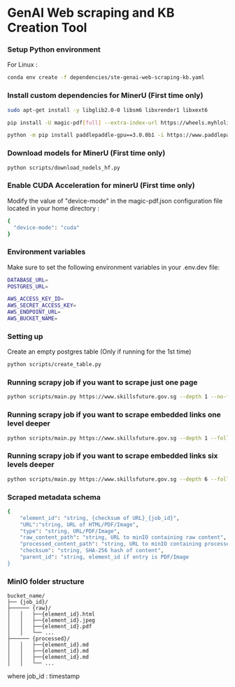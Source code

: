 # GenAI Web scraping and KB Creation Tool

### Setup Python environment

For Linux : 
```bash
conda env create -f dependencies/ste-genai-web-scraping-kb.yaml
```

### Install custom dependencies for MinerU (First time only)

```bash
sudo apt-get install -y libglib2.0-0 libsm6 libxrender1 libxext6
```
```bash
pip install -U magic-pdf[full] --extra-index-url https://wheels.myhloli.com
```
```bash
python -m pip install paddlepaddle-gpu==3.0.0b1 -i https://www.paddlepaddle.org.cn/packages/stable/cu118/
```

### Download models for MinerU (First time only)

```bash
python scripts/download_nodels_hf.py
```

### Enable CUDA Acceleration for minerU (First time only)


Modify the value of "device-mode" in the magic-pdf.json configuration file located in your home directory : 
```bash
{
  "device-mode": "cuda"
}
```

### Environment variables

Make sure to set the following environment variables in your .env.dev file:

```bash
DATABASE_URL=
POSTGRES_URL=

AWS_ACCESS_KEY_ID=
AWS_SECRET_ACCESS_KEY=
AWS_ENDPOINT_URL=
AWS_BUCKET_NAME=
```

### Setting up 

Create an empty postgres table (Only if running for the 1st time)

```bash
python scripts/create_table.py
```

### Running scrapy job if you want to scrape just one page

```bash
python scripts/main.py https://www.skillsfuture.gov.sg --depth 1 --no-follow
```

### Running scrapy job if you want to scrape embedded links one level deeper

```bash
python scripts/main.py https://www.skillsfuture.gov.sg --depth 1 --follow
```

### Running scrapy job if you want to scrape embedded links six levels deeper

```bash
python scripts/main.py https://www.skillsfuture.gov.sg --depth 6 --follow
```

### Scraped metadata schema 

```bash
{
	"element_id": "string, {checksum of URL}_{job_id}",
	"URL":"string, URL of HTML/PDF/Image",
	"type": "string, URL/PDF/Image",
	"raw_content_path": "string, URL to minIO containing raw content",
	"processed_content_path": "string, URL to minIO containing processed content",
	"checksum": "string, SHA-256 hash of content",
	"parent_id": "string, element_id if entry is PDF/Image
}
```

### MinIO folder structure

```tree
bucket_name/
├── {job_id}/
├────── {raw}/
│   │   ├──{element_id}.html
│   │   ├──{element_id}.jpeg
│   │   ├──{element_id}.pdf
│   │   └── ...
├────── {processed}/
│   │   ├──{element_id}.md
│   │   ├──{element_id}.md
│   │   ├──{element_id}.md
│   │   └── ...
```

where job_id : timestamp